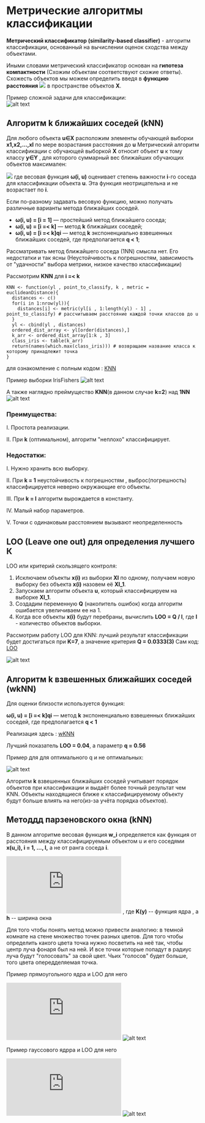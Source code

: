 # Метрические алгоритмы классификации

**Метрический классификатор (similarity-based classifier)**  - алгоритм классификации, основанный на вычислении оценок сходства между объектами.

Иными словами метрический классификатор основан на **гипотеза компактности** (Схожим объектам соответствуют схожие ответы).
Схожесть объектов мы можем определить введя в **функцию расстояния** ![](http://www.machinelearning.ru/mimetex/?\rho(x,x%27)) в пространстве объектов **Х**.

Пример сложной задачи для классификации:  
![alt text](https://github.com/subster2/Rhello/blob/master/KNN-simple/%D0%91%D0%B5%D0%B7%D1%8B%D0%BC%D1%8F%D0%BD%D0%BD%D1%8B%D0%B9.png)


## Алгоритм k ближайших соседей (kNN)

Для любого объекта **u∈Х** расположим элементы обучающей выборки **x1,x2,...,xl** по мере возрастания расстояния до **u** 
Метрический алгоритм классификации с обучающей выборкой **X** относит объект **u** к тому классу **y∈Y** , для которого суммарный вес
ближайших обучающих объектов максимален:

![](http://www.machinelearning.ru/mimetex/?a(u)%20=%20\mathrm{arg}\max_{y\in%20Y}%20\sum_{i=1}^m%20\bigl[%20x_{i;%20u}=y%20\bigr]%20w(i,u),)
где весовая функция **ω(i, u)** оценивает степень важности **i**-го соседа для классификации объекта **u**. Эта функция неотрицательна и не возрастает по **i**.

Если по-разному задавать весовую функцию, можно получать различные варианты метода ближайших соседей.

* **ω(i, u) = [i = 1]** — простейший метод ближайшего соседа;
* **ω(i, u) = [i =< k]** — метод **k** ближайших соседей;
* **ω(i, u) = [i =< k]qi** — метод **k** экспоненциально взвешенных ближайших соседей, где предполагается **q < 1**;

Рассматривать метод ближайшего соседа (1NN) смысла нет. Его недостатки и так ясны (Неустойчивость к погрешностям, зависимость от "удачности" выбора метрики, низкое качество классификации) 

Рассмотрим **KNN** для **i =< k**
```
KNN <- function(yl , point_to_classify, k , metric = euclideanDistance){
  distances <- c()
  for(i in 1:nrow(yl)){
    distances[i] <- metric(yl[i , 1:length(yl) - 1] , point_to_classify) # рассчитываем расстояние каждой точки классов до u
  }
  yl <- cbind(yl , distances)
  ordered_dist_array <- yl[order(distances),]
  k_arr <- ordered_dist_array[1:k , 3]
  class_iris <- table(k_arr) 
  return(names(which.max(class_iris))) # возвращаем название класса к которому принадлежит точка
}
```
для ознакомление с полным кодом : [KNN](KNN-simple/KNN.R)

Пример выборки IrisFishers
![alt text](https://github.com/subster2/Rhello/blob/master/KNN-simple/RKnn.png)

А также наглядно преймущество **KNN**(в данном случае **k=2**) над **1NN**
![alt text](https://github.com/subster2/Rhello/blob/master/KNN-simple/newNN.png)

### Преимущества:
I. Простота реализации.

II. При **k** (оптимальном), алгоритм "неплохо" классифицирует.

### Недостатки:
I. Нужно хранить всю выборку.

II. При **k = 1** неустойчивость к погрешностям , выброс(погрешность) классифицируется неверно окружающие его объекты.

III. При **k = l** алгоритм вырождается в константу.

IV. Малый набор параметров.

V. Точки с одинаковым расстоянием вызывают неопределенность 

## LOO (Leave one out) для определения лучшего К

LOO или критерий скользящего контроля:
1. Исключаем объекты **x(i)** из выборки **Xl** по одному, получаем новую выборку без объекта **x(i)** назовем её **Xl_1**.
2. Запускаем алгоритм объекта **u**, который классифицируем на выборке **Xl_1**.
3. Создадим переменную **Q** (накопитель ошибок)  когда алгоритм ошибается увеличиваем ее на 1.
4. Когда все объекты **x(i)** будут перебраны, вычислить **LOO = Q / l**, где **l** - количество объектов выборки.

Рассмотрим работу LOO для KNN: лучший результат классификации будет достигаться при **K=7**, а значение критерия **Q = 0.0333(3)**
Сам код: [LOO](https://github.com/subster2/Rhello/blob/master/KNN%20withh%20LOO/KNNwithLOO.R)

![alt text](https://github.com/subster2/Rhello/blob/master/KNN%20withh%20LOO/KNNloo.png)


## Алгоритм k взвешенных ближайших соседей (wkNN)

Для оценки близости используется функция:

**ω(i, u) = [i =< k]qi** — метод **k** экспоненциально взвешенных ближайших соседей, где предполагается **q < 1**

Реализация здесь : [wKNN](https://github.com/subster2/Rhello/blob/master/KNN-weight/KNN-w.R)

Лучший показатель **LOO = 0.04**, а параметр **q = 0.56**

Пример для для оптимального q и не оптимальных:

![alt text](https://github.com/subster2/Rhello/blob/master/KNN-weight/KwNN3.png)


Алгоритм **k** взвешенных ближайших соседей учитывает порядок объектов при классификации и выдаёт более точный результат чем KNN. Объекты находящиеся ближе к классифицируемому объекту будут больше влиять на него(из-за учёта порядка объектов).


## Методдд парзеновского окна (kNN)

В данном алгоритме весовая функция **w_i** определяется как функция от расстояния между классифицируемым объектом u и его соседями **x(u_i), i = 1, ..., l,** а не от ранга соседа **i**.

![](https://latex.codecogs.com/gif.latex?W%28i%2C%20u%29%20%3D%20K%5Cleft%20%28%20%5Cfrac%7B%5Crho%20%28u%2C%20x_%7Bu%7D%5E%7Bi%7D%29%7D%7Bh%7D%20%5Cright%20%29) , где **K(y)** -- функция ядра , а **h** -- ширина окна

Для того чтобы понять метод можно привести аналогию: в темной комнате на стене множество точек разных цветов. Для того чтобы определить какого цвета точка нужно посветить на неё так, чтобы центр луча фонаря был на ней. И все точки которые попадут в радиус луча будут "голосовать" за свой цвет. Чьих "голосов" будет больше, того цвета опередделяемая точка.

Пример прямоугольного ядра и LOO для него  


![](https://latex.codecogs.com/gif.latex?K%28z%29%20%3D%20%5Cfrac%7B1%7D%7B2%7D%5B%7Cz%7C%20%3C%3D%201%5D)
![alt text](https://github.com/subster2/Rhello/blob/master/Parz/ParzenRect.png)

Пример гауссового ядрра и LOO для него 


![](https://latex.codecogs.com/gif.latex?K%28z%29%20%3D%20%5Cfrac%7B15%7D%7B16%7D*%281%20-%20z%5E%7B2%7D%29%5B%7Cz%7C%20%3C%3D%201%5D)
![alt text](https://github.com/subster2/Rhello/blob/master/Parz/Parzgauss.png)












